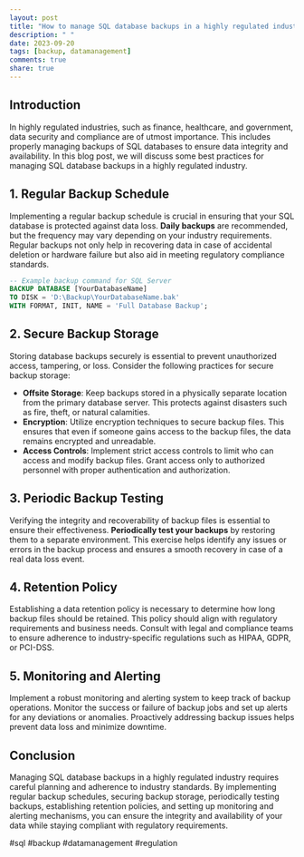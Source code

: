 ```yaml
---
layout: post
title: "How to manage SQL database backups in a highly regulated industry"
description: " "
date: 2023-09-20
tags: [backup, datamanagement]
comments: true
share: true
---
```


## Introduction

In highly regulated industries, such as finance, healthcare, and government, data security and compliance are of utmost importance. This includes properly managing backups of SQL databases to ensure data integrity and availability. In this blog post, we will discuss some best practices for managing SQL database backups in a highly regulated industry.

## 1. Regular Backup Schedule

Implementing a regular backup schedule is crucial in ensuring that your SQL database is protected against data loss. **Daily backups** are recommended, but the frequency may vary depending on your industry requirements. Regular backups not only help in recovering data in case of accidental deletion or hardware failure but also aid in meeting regulatory compliance standards.

```sql
-- Example backup command for SQL Server
BACKUP DATABASE [YourDatabaseName]
TO DISK = 'D:\Backup\YourDatabaseName.bak'
WITH FORMAT, INIT, NAME = 'Full Database Backup';
```

## 2. Secure Backup Storage

Storing database backups securely is essential to prevent unauthorized access, tampering, or loss. Consider the following practices for secure backup storage:

- **Offsite Storage**: Keep backups stored in a physically separate location from the primary database server. This protects against disasters such as fire, theft, or natural calamities.
- **Encryption**: Utilize encryption techniques to secure backup files. This ensures that even if someone gains access to the backup files, the data remains encrypted and unreadable.
- **Access Controls**: Implement strict access controls to limit who can access and modify backup files. Grant access only to authorized personnel with proper authentication and authorization.

## 3. Periodic Backup Testing

Verifying the integrity and recoverability of backup files is essential to ensure their effectiveness. **Periodically test your backups** by restoring them to a separate environment. This exercise helps identify any issues or errors in the backup process and ensures a smooth recovery in case of a real data loss event.

## 4. Retention Policy

Establishing a data retention policy is necessary to determine how long backup files should be retained. This policy should align with regulatory requirements and business needs. Consult with legal and compliance teams to ensure adherence to industry-specific regulations such as HIPAA, GDPR, or PCI-DSS.

## 5. Monitoring and Alerting

Implement a robust monitoring and alerting system to keep track of backup operations. Monitor the success or failure of backup jobs and set up alerts for any deviations or anomalies. Proactively addressing backup issues helps prevent data loss and minimize downtime.

## Conclusion

Managing SQL database backups in a highly regulated industry requires careful planning and adherence to industry standards. By implementing regular backup schedules, securing backup storage, periodically testing backups, establishing retention policies, and setting up monitoring and alerting mechanisms, you can ensure the integrity and availability of your data while staying compliant with regulatory requirements.

#sql #backup #datamanagement #regulation